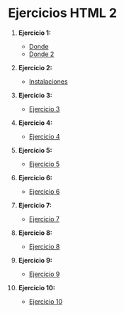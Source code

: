 # Ejercicios HTML 2

1. **Ejercicio 1:**
   - [Donde](https://tonyponyy.github.io/aat-tsys-front-29/deportes/donde.html)
   - [Donde 2](https://tonyponyy.github.io/aat-tsys-front-29/deportes/donde2.html)

2. **Ejercicio 2:**
   - [Instalaciones](https://tonyponyy.github.io/aat-tsys-front-29/deportes/instalaciones.html)

3. **Ejercicio 3:**
   - [Ejercicio 3](https://tonyponyy.github.io/aat-tsys-front-29/Ejercicio3/)

4. **Ejercicio 4:**
   - [Ejercicio 4](https://tonyponyy.github.io/aat-tsys-front-29/Ejercicio4/)

5. **Ejercicio 5:**
   - [Ejercicio 5](https://tonyponyy.github.io/aat-tsys-front-29/Ejercicio5/)

6. **Ejercicio 6:**
   - [Ejercicio 6](https://tonyponyy.github.io/aat-tsys-front-29/Ejercicio6/)

7. **Ejercicio 7:**
   - [Ejercicio 7](https://tonyponyy.github.io/aat-tsys-front-29/Ejercicio7/)

8. **Ejercicio 8:**
   - [Ejercicio 8](https://tonyponyy.github.io/aat-tsys-front-29/Ejercicio8/)

9. **Ejercicio 9:**
   - [Ejercicio 9](https://tonyponyy.github.io/aat-tsys-front-29/Ejercicio9/)

10. **Ejercicio 10:**
    - [Ejercicio 10](https://tonyponyy.github.io/aat-tsys-front-29/Ejercicio10/)
